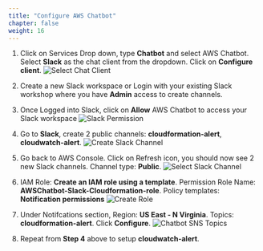 ```yaml
---
title: "Configure AWS Chatbot"
chapter: false
weight: 16
---
```


1. Click on Services Drop down, type **Chatbot** and select AWS Chatbot. Select **Slack** as the chat client from the dropdown. Click on **Configure client**.
![Select Chat Client](/images/select-chat-client.png)

1. Create a new Slack workspace or Login with your existing Slack workshop where you have **Admin** access to create channels.

1. Once Logged into Slack, click on **Allow** AWS Chatbot to access your Slack workspace
![Slack Permission](/images/slack-perm.png)

1. Go to **Slack**, create 2 public channels: **cloudformation-alert**, **cloudwatch-alert**.
![Create Slack Channel](/images/create-slack-channel.png)

1. Go back to AWS Console. Click on Refresh icon, you should now see 2 new Slack channels. Channel type: **Public**.
![Select Slack Channel](/images/select-slack-channel.png)

1. IAM Role: **Create an IAM role using a template**. Permission Role Name: **AWSChatbot-Slack-Cloudformation-role**. Policy templates: **Notification permissions**
![Create Role](/images/permission-role-name.png)

1. Under Notifcations section, Region: **US East - N Virginia**. Topics: **cloudformation-alert**. Click **Configure**.
![Chatbot SNS Topics](/images/chatbot-sns-topic.png)

1. Repeat from **Step 4** above to setup **cloudwatch-alert**.
